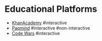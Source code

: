 # Educational Platforms

- [KhanAcademy](https://www.khanacademy.org) #interactive
- [Paqmind](http://paqmind.com) #interactive #non-interactive
- [Code Wars](https://www.codewars.com) #interactive
